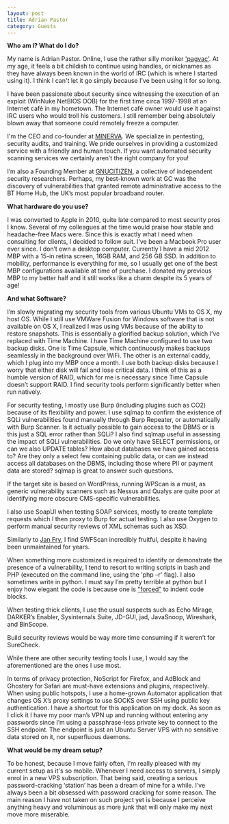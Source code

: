 ```yaml
---
layout: post
title: Adrian Pastor
category: Guests
---
```


**Who am I? What do I do?**

My name is Adrian Pastor. Online, I use the rather silly moniker ['pagvac'](https://twitter.com/pagvac). At my age, it feels a bit childish to continue using handles, or nicknames as they have always been known in the world of IRC (which is where I started using it). I think I can't let it go simply because I’ve been using it for so long.

I have been passionate about security since witnessing the execution of an exploit (WinNuke NetBIOS OOB) for the first time circa 1997-1998 at an Internet café in my hometown. The Internet café owner would use it against IRC users who would troll his customers. I still remember being absolutely blown away that someone could remotely freeze a computer.

I'm the CEO and co-founder at [MINERVA](http://minerva-is.net). We specialize in pentesting, security audits, and training. We pride ourselves in providing a customized service with a friendly and human touch. If you want automated security scanning services we certainly aren’t the right company for you!

I’m also a Founding Member at [GNUCITIZEN](http://www.gnucitizen.org), a collective of independent security researchers. Perhaps, my best-known work at GC was the discovery of vulnerabilities that granted remote administrative access to the BT Home Hub, the UK’s most popular broadband router.

**What hardware do you use?**

I was converted to Apple in 2010, quite late compared to most security pros I know. Several of my colleagues at the time would praise how stable and headache-free Macs were. Since this is exactly what I need when consulting for clients, I decided to follow suit. I've been a Macbook Pro user ever since.  I don’t own a desktop computer. Currently I have a mid 2012 MBP with a 15-in retina screen, 16GB RAM, and 256 GB SSD. In addition to mobility, performance is everything for me, so I usually get one of the best MBP configurations available at time of purchase.  I donated my previous MBP to my better half and it still works like a charm despite its 5 years of age!

**And what Software?**

I’m slowly migrating my security tools from various Ubuntu VMs to OS X, my host OS. While I still use VMWare Fusion for Windows software that is not available on OS X, I realized I was using VMs because of the ability to restore snapshots. This is essentially a glorified backup solution, which I’ve replaced with Time Machine. I have Time Machine configured to use two backup disks. One is Time Capsule, which continuously makes backups seamlessly in the background over WiFi. The other is an external caddy, which I plug into my MBP once a month. I use both backup disks because I worry that either disk will fail and lose critical data. I think of this as a humble version of RAID, which for me is necessary since Time Capsule doesn’t support RAID. I find security tools perform significantly better when run natively.

For security testing, I mostly use Burp (including plugins such as CO2) because of its flexibility and power. I use sqlmap to confirm the existence of SQLi vulnerabilities found manually through Burp Repeater, or automatically with Burp Scanner. Is it actually possible to gain access to the DBMS or is this just a SQL error rather than SQLi? I also find sqlmap useful in assessing the impact of SQLi vulnerabilities. Do we only have SELECT permissions, or can we also UPDATE tables? How about databases we have gained access to? Are they only a select few containing public data, or can we instead access all databases on the DBMS, including those where PII or payment data are stored? sqlmap is great to answer such questions.

If the target site is based on WordPress, running WPScan is a must, as generic vulnerability scanners such as Nessus and Qualys are quite poor at identifying more obscure CMS-specific vulnerabilities.

I also use SoapUI when testing SOAP services, mostly to create template requests which I then proxy to Burp for actual testing. I also use Oxygen to perform manual security reviews of XML schemas such as XSD.

Similarly to [Jan Fry](http://thesecuritysetup.com/2014/10/11/jan-fry/), I find SWFScan incredibly fruitful, despite it having been unmaintained for years.

When something more customized is required to identify or demonstrate the presence of a vulnerability, I tend to resort to writing scripts in bash and PHP (executed on the command line, using the 'php –r' flag). I also sometimes write in python. I must say I’m pretty terrible at python but I enjoy how elegant the code is because one is ["forced"](http://www.secnetix.de/olli/Python/block_indentation.hawk) to indent code blocks.

When testing thick clients, I use the usual suspects such as Echo Mirage, DARKER’s Enabler, Sysinternals Suite, JD-GUI, jad, JavaSnoop, Wireshark, and BinScope.

Build security reviews would be way more time consuming if it weren’t for SureCheck.

While there are other security testing tools I use, I would say the aforementioned are the ones I use most.

In terms of privacy protection, NoScript for Firefox, and AdBlock and Ghostery for Safari are must-have extensions and plugins, respectively. When using public hotspots, I use a home-grown Automator application that changes OS X’s proxy settings to use SOCKS over SSH using public key authentication. I have a shortcut for this application on my dock. As soon as I click it I have my poor man’s VPN up and running without entering any passwords since I’m using a passphrase-less private key to connect to the SSH endpoint. The endpoint is just an Ubuntu Server VPS with no sensitive data stored on it, nor superfluous daemons.

**What would be my dream setup?**

To be honest, because I move fairly often, I'm really pleased with my current setup as it's so mobile. Whenever I need access to servers, I simply enrol in a new VPS subscription. That being said, creating a serious password-cracking ‘station’ has been a dream of mine for a while. I’ve always been a bit obsessed with password cracking for some reason. The main reason I have not taken on such project yet is because I perceive anything heavy and voluminous as more junk that will only make my next move more miserable.
